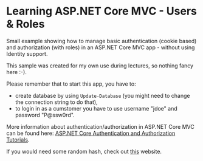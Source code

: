 # Learning ASP.NET Core MVC - Users & Roles

Small example showing how to manage basic authentication (cookie based) and authorization (with roles) in an ASP.NET Core MVC app - without using Identity support.

This sample was created for my own use during lectures, so nothing fancy here :-).

Please remember that to start this app, you have to:

- create database by using `Update-Database` (you might need to change the connection string to do that),
- to login in as a cumstomer you have to use username "jdoe" and password "P@ssw0rd".

More information about authentication/authorization in ASP.NET Core MVC can be found here: [ASP.NET Core Authentication and Authorization Tutorials](https://youtube.com/playlist?list=PLOeFnOV9YBa4yaz-uIi5T4ZW3QQGHJQXi).

If you would need some random hash, check out [this](https://onlinehashtools.com/generate-random-sha256-hash) website.
